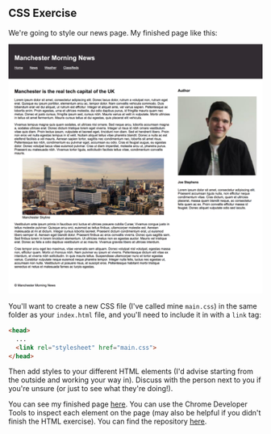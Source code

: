 ## CSS Exercise

We're going to style our news page. My finished page like this:

![Finished news page](css.png)

You'll want to create a new CSS file (I've called mine `main.css`) in the same folder as your `index.html` file, and you'll need to include it in with a `link` tag:

```html
<head>
  ...
  <link rel="stylesheet" href="main.css">
</head>
```

Then add styles to your different HTML elements (I'd advise starting from the outside and working your way in). Discuss with the person next to you if you're unsure (or just to see what they're doing!).

You can see my finished page [here](https://mcrcodes.github.io/newspage/). You can use the Chrome Developer Tools to inspect each element on the page (may also be helpful if you didn't finish the HTML exercise). You can find the repository [here](https://github.com/MCRcodes/mcrcodes.github.io/tree/master/newspage).